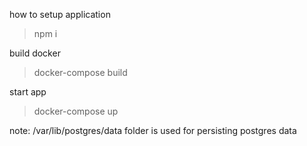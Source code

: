 how to setup application
> npm i

build docker 
> docker-compose build

start app
> docker-compose up

note:
/var/lib/postgres/data folder is used for persisting postgres data

